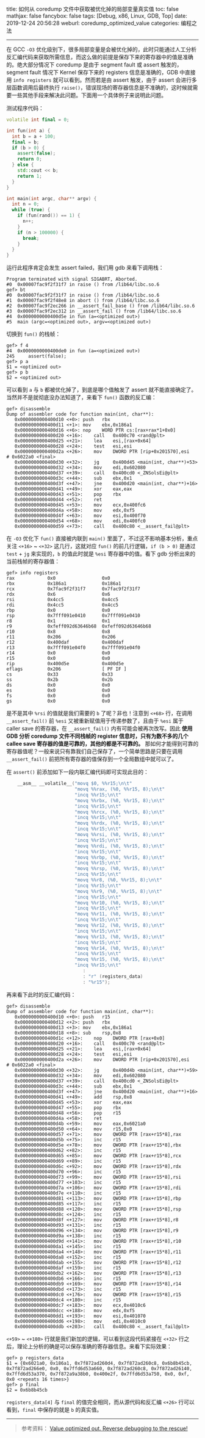 title: 如何从 coredump 文件中获取被优化掉的局部变量真实值
toc: false
mathjax: false
fancybox: false
tags: [Debug, x86, Linux, GDB, Top]
date: 2019-12-24 20:56:28
weburl: coredump_optimized_value
categories: 编程之法

---

在 GCC  `-O3` 优化级别下，很多局部变量是会被优化掉的，此时只能通过人工分析反汇编代码来获取所需信息，而这么做的前提是保存下来的寄存器中的值是准确的。绝大部分情况下 coredump 是由于 segment fault 或 assert 触发的，segment fault 情况下 Kernel 保存下来的 registers 信息是准确的，GDB 中直接用 `info registers` 就可以看到。然而若是由 assert 触发，由于 assert 会进行多层函数调用后最终执行 `raise()`，错误现场的寄存器信息是不准确的，这时候就需要一些其他手段来解决此问题。下面用一个具体例子来说明此问题。

<!--more-->

测试程序代码：
```C++
volatile int final = 0;

int fun(int a) {
  int b = a + 100;
  final = b;
  if (b > 0) {
    assert(false);
    return 0;
  } else {
    std::cout << b;
    return 1;
  }
}

int main(int argc, char** argv) {
  int n = 0;
  while (true) {
    if (fun(rand()) == 1) {
      n++;
    }
    if (n > 100000) {
      break;
    }
  }
}
```

运行此程序肯定会发生 assert failed，我们用 gdb 来看下调用栈：

```shell
Program terminated with signal SIGABRT, Aborted.
#0  0x00007fac9f2f31f7 in raise () from /lib64/libc.so.6
gef> bt
#0  0x00007fac9f2f31f7 in raise () from /lib64/libc.so.6
#1  0x00007fac9f2f48e8 in abort () from /lib64/libc.so.6
#2  0x00007fac9f2ec266 in __assert_fail_base () from /lib64/libc.so.6
#3  0x00007fac9f2ec312 in __assert_fail () from /lib64/libc.so.6
#4  0x0000000000400d5e in fun (a=<optimized out>)
#5  main (argc=<optimized out>, argv=<optimized out>)
```

切换到 `fun()` 的栈帧：

```Sh e
gef> f 4
#4  0x0000000000400de0 in fun (a=<optimized out>)
245	    assert(false);
gef> p a
$1 = <optimized out>
gef> p b
$2 = <optimized out>
```

可以看到 `a` 与 `b` 都被优化掉了，到底是哪个值触发了 assert 就不能直接确定了。当然并不是就彻底没办法知道了，来看下 `fun()` 函数的反汇编：

```x86asm
gef> disassemble
Dump of assembler code for function main(int, char**):
   0x0000000000400d10 <+0>:	push   rbx
   0x0000000000400d11 <+1>:	mov    ebx,0x186a1
   0x0000000000400d16 <+6>:	nop    WORD PTR cs:[rax+rax*1+0x0]
   0x0000000000400d20 <+16>:	call   0x400c70 <rand@plt>
   0x0000000000400d25 <+21>:	lea    esi,[rax+0x64]
   0x0000000000400d28 <+24>:	test   esi,esi
   0x0000000000400d2a <+26>:	mov    DWORD PTR [rip+0x201570],esi        # 0x6022a0 <final>
   0x0000000000400d30 <+32>:	jg     0x400d45 <main(int, char**)+53>
   0x0000000000400d32 <+34>:	mov    edi,0x602080
   0x0000000000400d37 <+39>:	call   0x400cd0 <_ZNSolsEi@plt>
   0x0000000000400d3c <+44>:	sub    ebx,0x1
   0x0000000000400d3f <+47>:	jne    0x400d20 <main(int, char**)+16>
   0x0000000000400d41 <+49>:	xor    eax,eax
   0x0000000000400d43 <+51>:	pop    rbx
   0x0000000000400d44 <+52>:	ret
   0x0000000000400d45 <+53>:	mov    ecx,0x400fc6
   0x0000000000400d4a <+58>:	mov    edx,0xf5
   0x0000000000400d4f <+63>:	mov    esi,0x400f70
   0x0000000000400d54 <+68>:	mov    edi,0x400fc0
   0x0000000000400d59 <+73>:	call   0x400c80 <__assert_fail@plt>
```

在 `-O3` 优化下 `fun()` 直接被内联到 `main()` 里面了，不过这不影响基本分析，重点关注 `<+16>` ~ `<+32>` 这几行，这就对应 `fun()` 的前几行逻辑，`if (b > 0)` 是通过 `test` + `jg` 来实现的，`b` 的值此时就是 `%esi` 寄存器中的值。看下 gdb 分析出来的当前栈帧的寄存器值：

```x86asm
gef> info registers
rax            0x0                 0x0
rbx            0x186a1             0x186a1
rcx            0x7fac9f2f31f7      0x7fac9f2f31f7
rdx            0x6                 0x6
rsi            0x4cc5              0x4cc5
rdi            0x4cc5              0x4cc5
rbp            0x0                 0x0
rsp            0x7fff091e0410      0x7fff091e0410
r8             0x1                 0x1
r9             0xfeff092d63646b68  0xfeff092d63646b68
r10            0x8                 0x8
r11            0x206               0x206
r12            0x400daf            0x400daf
r13            0x7fff091e04f0      0x7fff091e04f0
r14            0x0                 0x0
r15            0x0                 0x0
rip            0x400d5e            0x400d5e
eflags         0x206               [ PF IF ]
cs             0x33                0x33
ss             0x2b                0x2b
ds             0x0                 0x0
es             0x0                 0x0
fs             0x0                 0x0
gs             0x0                 0x0
```

是不是其中 `%rsi` 的值就是我们需要的 `b` 了呢？非也！注意到 `<+68>` 行，在调用 `__assert_fail()` 前 `%esi` 又被重新赋值用于传递参数了，且由于 `%esi` 属于 caller save 的寄存器，在 `__assert_fail()` 内有可能会被再次改写。因此 **使用 GDB 分析 coredump 文件不同栈帧的 register 信息时，只有为数不多的几个 callee save 寄存器的值是可靠的，其他的都是不可靠的。** 那如何才能得到可靠的寄存器值呢？一般来说只有靠我们自己保存了，一个简单思路是只要在调用 `__assert_fail()` 前把所有寄存器的值保存到一个全局数组中就可以了。

在 `assert()` 前添加如下一段内联汇编代码即可实现此目的：

```C++
    __asm__ __volatile__("movq $0, %%r15;\n\t"
                         "movq %%rax, (%0, %%r15, 8);\n\t"
                         "incq %%r15;\n\t"
                         "movq %%rbx, (%0, %%r15, 8);\n\t"
                         "incq %%r15;\n\t"
                         "movq %%rcx, (%0, %%r15, 8);\n\t"
                         "incq %%r15;\n\t"
                         "movq %%rdx, (%0, %%r15, 8);\n\t"
                         "incq %%r15;\n\t"
                         "movq %%rsi, (%0, %%r15, 8);\n\t"
                         "incq %%r15;\n\t"
                         "movq %%rdi, (%0, %%r15, 8);\n\t"
                         "incq %%r15;\n\t"
                         "movq %%rbp, (%0, %%r15, 8);\n\t"
                         "incq %%r15;\n\t"
                         "movq %%rsp, (%0, %%r15, 8);\n\t"
                         "incq %%r15;\n\t"
                         "movq %%r8, (%0, %%r15, 8);\n\t"
                         "incq %%r15;\n\t"
                         "movq %%r9, (%0, %%r15, 8);\n\t"
                         "incq %%r15;\n\t"
                         "movq %%r10, (%0, %%r15, 8);\n\t"
                         "incq %%r15;\n\t"
                         "movq %%r11, (%0, %%r15, 8);\n\t"
                         "incq %%r15;\n\t"
                         "movq %%r12, (%0, %%r15, 8);\n\t"
                         "incq %%r15;\n\t"
                         "movq %%r13, (%0, %%r15, 8);\n\t"
                         "incq %%r15;\n\t"
                         "movq %%r14, (%0, %%r15, 8);\n\t"
                         "incq %%r15;\n\t"
                         "movq %%r15, (%0, %%r15, 8);\n\t"
                         "incq %%r15;\n\t"
                            :
                            : "r" (registers_data)
                            : "%r15");
```

再来看下此时的反汇编代码：

```x86asm
gef> disassemble
Dump of assembler code for function main(int, char**):
   0x0000000000400d10 <+0>:	push   r15
   0x0000000000400d12 <+2>:	push   rbx
   0x0000000000400d13 <+3>:	mov    ebx,0x186a1
   0x0000000000400d18 <+8>:	sub    rsp,0x8
   0x0000000000400d1c <+12>:	nop    DWORD PTR [rax+0x0]
   0x0000000000400d20 <+16>:	call   0x400c70 <rand@plt>
   0x0000000000400d25 <+21>:	lea    esi,[rax+0x64]
   0x0000000000400d28 <+24>:	test   esi,esi
   0x0000000000400d2a <+26>:	mov    DWORD PTR [rip+0x201570],esi        # 0x6022a0 <final>
   0x0000000000400d30 <+32>:	jg     0x400d4b <main(int, char**)+59>
   0x0000000000400d32 <+34>:	mov    edi,0x602080
   0x0000000000400d37 <+39>:	call   0x400cd0 <_ZNSolsEi@plt>
   0x0000000000400d3c <+44>:	sub    ebx,0x1
   0x0000000000400d3f <+47>:	jne    0x400d20 <main(int, char**)+16>
   0x0000000000400d41 <+49>:	add    rsp,0x8
   0x0000000000400d45 <+53>:	xor    eax,eax
   0x0000000000400d47 <+55>:	pop    rbx
   0x0000000000400d48 <+56>:	pop    r15
   0x0000000000400d4a <+58>:	ret
   0x0000000000400d4b <+59>:	mov    eax,0x6021a0
   0x0000000000400d50 <+64>:	mov    r15,0x0
   0x0000000000400d57 <+71>:	mov    QWORD PTR [rax+r15*8],rax
   0x0000000000400d5b <+75>:	inc    r15
   0x0000000000400d5e <+78>:	mov    QWORD PTR [rax+r15*8],rbx
   0x0000000000400d62 <+82>:	inc    r15
   0x0000000000400d65 <+85>:	mov    QWORD PTR [rax+r15*8],rcx
   0x0000000000400d69 <+89>:	inc    r15
   0x0000000000400d6c <+92>:	mov    QWORD PTR [rax+r15*8],rdx
   0x0000000000400d70 <+96>:	inc    r15
   0x0000000000400d73 <+99>:	mov    QWORD PTR [rax+r15*8],rsi
   0x0000000000400d77 <+103>:	inc    r15
   0x0000000000400d7a <+106>:	mov    QWORD PTR [rax+r15*8],rdi
   0x0000000000400d7e <+110>:	inc    r15
   0x0000000000400d81 <+113>:	mov    QWORD PTR [rax+r15*8],rbp
   0x0000000000400d85 <+117>:	inc    r15
   0x0000000000400d88 <+120>:	mov    QWORD PTR [rax+r15*8],rsp
   0x0000000000400d8c <+124>:	inc    r15
   0x0000000000400d8f <+127>:	mov    QWORD PTR [rax+r15*8],r8
   0x0000000000400d93 <+131>:	inc    r15
   0x0000000000400d96 <+134>:	mov    QWORD PTR [rax+r15*8],r9
   0x0000000000400d9a <+138>:	inc    r15
   0x0000000000400d9d <+141>:	mov    QWORD PTR [rax+r15*8],r10
   0x0000000000400da1 <+145>:	inc    r15
   0x0000000000400da4 <+148>:	mov    QWORD PTR [rax+r15*8],r11
   0x0000000000400da8 <+152>:	inc    r15
   0x0000000000400dab <+155>:	mov    QWORD PTR [rax+r15*8],r12
   0x0000000000400daf <+159>:	inc    r15
   0x0000000000400db2 <+162>:	mov    QWORD PTR [rax+r15*8],r13
   0x0000000000400db6 <+166>:	inc    r15
   0x0000000000400db9 <+169>:	mov    QWORD PTR [rax+r15*8],r14
   0x0000000000400dbd <+173>:	inc    r15
   0x0000000000400dc0 <+176>:	mov    QWORD PTR [rax+r15*8],r15
   0x0000000000400dc4 <+180>:	inc    r15
   0x0000000000400dc7 <+183>:	mov    ecx,0x4010c6
   0x0000000000400dcc <+188>:	mov    edx,0xf5
   0x0000000000400dd1 <+193>:	mov    esi,0x401070
   0x0000000000400dd6 <+198>:	mov    edi,0x4010c0
   0x0000000000400ddb <+203>:	call   0x400c80 <__assert_fail@plt>
```

`<+59>` ~ `<+180>` 行就是我们新加的逻辑，可以看到这段代码紧接在 `<+32>` 行之后，理论上分析的确是可以保存准确的寄存器信息。来看下实际效果：

```shell
gef> p registers_data
$1 = {0x6021a0, 0x186a1, 0x7f872ad260d4, 0x7f872ad260c8, 0x6b8b45cb, 0x7f872ad266e0, 0x0, 0x7ffd6d53a660, 0x7f872ad260c8, 0x7f872ad26140, 0x7ffd6d53a370, 0x7f872a9a38b0, 0x400e2f, 0x7ffd6d53a750, 0x0, 0xf, 0x0 <repeats 16 times>}
gef> p final
$2 = 0x6b8b45cb
```

`registers_data[4]` 与 `final` 的值完全相同，而从源代码和反汇编 `<+26>` 行可以看到，`final` 中保存的就是 `b` 的真实值。

--------------

> 参考资料：
> [Value optimized out. Reverse debugging to the rescue!](https://undo.io/resources/value-optimized-out-reverse-debugging-rescue/)

